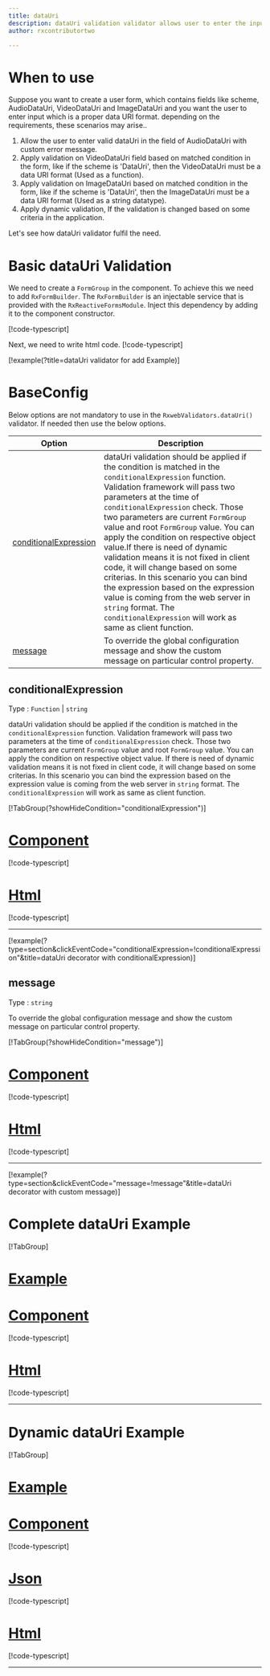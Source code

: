 ```yaml
---
title: dataUri
description: dataUri validation validator allows user to enter the input which is in the proper data URI format.
author: rxcontributortwo

---
```

# When to use
Suppose you want to create a user form, which contains fields like scheme, AudioDataUri, VideoDataUri and ImageDataUri and you want the user to enter input which is a proper data URI format. depending on the requirements, these scenarios may arise..
1. Allow the user to enter valid dataUri in the field of AudioDataUri with custom error message.
2. Apply validation on VideoDataUri  field based on matched condition in the form, like if the scheme is 'DataUri', then the VideoDataUri must be a data URI format (Used as a function).
3. Apply validation on ImageDataUri based on matched condition in the form, like if the scheme is 'DataUri', then the ImageDataUri must be a data URI format (Used as a string datatype).
4. Apply dynamic validation, If the validation is changed based on some criteria in the application.

Let's see how dataUri validator fulfil the need.

# Basic dataUri Validation

We need to create a `FormGroup` in the component. To achieve this we need to add `RxFormBuilder`. The `RxFormBuilder` is an injectable service that is provided with the `RxReactiveFormsModule`. Inject this dependency by adding it to the component constructor.

[!code-typescript[](\assets\examples\reactive-form-validators\validators\dataUri\add\data-uri-add.component.ts?type=section)]

Next, we need to write html code.
[!code-typescript[](\assets\examples\reactive-form-validators\validators\dataUri\add\data-uri-add.component.html?type=section)]

[!example(?title=dataUri validator for add Example)]
<app-dataUri-add-validator></app-dataUri-add-validator>

# BaseConfig
Below options are not mandatory to use in the `RxwebValidators.dataUri()` validator. If needed then use the below options.

|Option | Description |
|--- | ---- |
|[conditionalExpression](#conditionalExpression) | dataUri validation should be applied if the condition is matched in the `conditionalExpression` function. Validation framework will pass two parameters at the time of `conditionalExpression` check. Those two parameters are current `FormGroup` value and root `FormGroup` value. You can apply the condition on respective object value.If there is need of dynamic validation means it is not fixed in client code, it will change based on some criterias. In this scenario you can bind the expression based on the expression value is coming from the web server in `string` format. The `conditionalExpression` will work as same as client function. |
|[message](#message) | To override the global configuration message and show the custom message on particular control property. |

## conditionalExpression 
Type :  `Function`  |  `string` 

dataUri validation should be applied if the condition is matched in the `conditionalExpression` function. Validation framework will pass two parameters at the time of `conditionalExpression` check. Those two parameters are current `FormGroup` value and root `FormGroup` value. You can apply the condition on respective object value.
If there is need of dynamic validation means it is not fixed in client code, it will change based on some criterias. In this scenario you can bind the expression based on the expression value is coming from the web server in `string` format. The `conditionalExpression` will work as same as client function.

[!TabGroup(?showHideCondition="conditionalExpression")]
# [Component](#tab\conditionalExpressionComponent)
[!code-typescript[](\assets\examples\reactive-form-validators\validators\dataUri\conditionalExpression\data-uri-conditional-expressions.component.ts)]
# [Html](#tab\conditionalExpressionHtml)
[!code-typescript[](\assets\examples\reactive-form-validators\validators\dataUri\conditionalExpression\data-uri-conditional-expressions.component.html)]
***

[!example(?type=section&clickEventCode="conditionalExpression=!conditionalExpression"&title=dataUri decorator with conditionalExpression)]
<app-dataUri-conditionalExpression-validator></app-dataUri-conditionalExpression-validator>

## message 
Type :  `string` 

To override the global configuration message and show the custom message on particular control property.

[!TabGroup(?showHideCondition="message")]
# [Component](#tab\messageComponent)
[!code-typescript[](\assets\examples\reactive-form-validators\validators\dataUri\message\data-uri-message.component.ts)]
# [Html](#tab\messageHtml)
[!code-typescript[](\assets\examples\reactive-form-validators\validators\dataUri\message\data-uri-message.component.html)]
***

[!example(?type=section&clickEventCode="message=!message"&title=dataUri decorator with custom message)]
<app-dataUri-message-validator></app-dataUri-message-validator>

# Complete dataUri Example
[!TabGroup]
# [Example](#tab\completeexample)
<app-dataUri-complete-validator></app-dataUri-complete-validator>
# [Component](#tab\completecomponent)
[!code-typescript[](\assets\examples\reactive-form-validators\validators\dataUri\complete\data-uri-complete.component.ts)]
# [Html](#tab\completehtml)
[!code-typescript[](\assets\examples\reactive-form-validators\validators\dataUri\complete\data-uri-complete.component.html)]
***

# Dynamic dataUri Example
[!TabGroup]
# [Example](#tab\dynamicexample)
<app-dataUri-dynamic-validator></app-dataUri-dynamic-validator>
# [Component](#tab\dynamiccomponent)
[!code-typescript[](\assets\examples\reactive-form-validators\validators\dataUri\dynamic\data-uri-dynamic.component.ts)]
 # [Json](#tab\dynamicjson)
[!code-typescript[](\assets\examples\reactive-form-validators\validators\dataUri\dynamic\dynamic.json)]
# [Html](#tab\dynamichtml)
[!code-typescript[](\assets\examples\reactive-form-validators\validators\dataUri\dynamic\data-uri-dynamic.component.html)]
***

